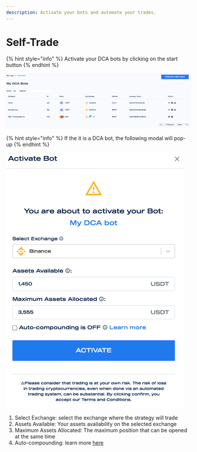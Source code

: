 ```yaml
---
description: Activate your bots and automate your trades.
---
```


# Self-Trade

{% hint style="info" %}
Activate your DCA bots by clicking on the start button
{% endhint %}

![](<../../.gitbook/assets/Screenshot 2021-12-07 at 14.15.05 (1).png>)

{% hint style="info" %}
If the it is a DCA bot, the following modal will pop-up
{% endhint %}

![](<../../.gitbook/assets/Screenshot 2021-12-07 at 14.22.41.png>)

1. Select Exchange: select the exchange where the strategy will trade
2. Assets Available: Your assets availability on the selected exchange
3. Maximum Assets Allocated: The maximum position that can be opened at the same time
4. Auto-compounding: learn more [here](auto-compounding.md)
